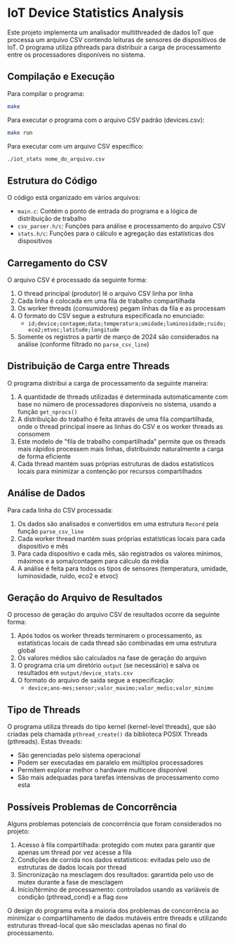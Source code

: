 # IoT Device Statistics Analysis

Este projeto implementa um analisador multithreaded de dados IoT que processa um arquivo CSV contendo leituras de sensores de dispositivos de IoT. O programa utiliza pthreads para distribuir a carga de processamento entre os processadores disponíveis no sistema.

## Compilação e Execução

Para compilar o programa:

```bash
make
```

Para executar o programa com o arquivo CSV padrão (devices.csv):

```bash
make run
```

Para executar com um arquivo CSV específico:

```bash
./iot_stats nome_do_arquivo.csv
```

## Estrutura do Código

O código está organizado em vários arquivos:

- `main.c`: Contém o ponto de entrada do programa e a lógica de distribuição de trabalho
- `csv_parser.h/c`: Funções para análise e processamento do arquivo CSV
- `stats.h/c`: Funções para o cálculo e agregação das estatísticas dos dispositivos

## Carregamento do CSV

O arquivo CSV é processado da seguinte forma:

1. O thread principal (produtor) lê o arquivo CSV linha por linha
2. Cada linha é colocada em uma fila de trabalho compartilhada
3. Os worker threads (consumidores) pegam linhas da fila e as processam
4. O formato do CSV segue a estrutura especificada no enunciado:
   - `id;device;contagem;data;temperatura;umidade;luminosidade;ruido;eco2;etvoc;latitude;longitude`
5. Somente os registros a partir de março de 2024 são considerados na análise (conforme filtrado no `parse_csv_line`)

## Distribuição de Carga entre Threads

O programa distribui a carga de processamento da seguinte maneira:

1. A quantidade de threads utilizadas é determinada automaticamente com base no número de processadores disponíveis no sistema, usando a função `get_nprocs()`
2. A distribuição do trabalho é feita através de uma fila compartilhada, onde o thread principal insere as linhas do CSV e os worker threads as consomem
3. Este modelo de "fila de trabalho compartilhada" permite que os threads mais rápidos processem mais linhas, distribuindo naturalmente a carga de forma eficiente
4. Cada thread mantém suas próprias estruturas de dados estatísticos locais para minimizar a contenção por recursos compartilhados

## Análise de Dados

Para cada linha do CSV processada:

1. Os dados são analisados e convertidos em uma estrutura `Record` pela função `parse_csv_line`
2. Cada worker thread mantém suas próprias estatísticas locais para cada dispositivo e mês
3. Para cada dispositivo e cada mês, são registrados os valores mínimos, máximos e a soma/contagem para cálculo da média
4. A análise é feita para todos os tipos de sensores (temperatura, umidade, luminosidade, ruído, eco2 e etvoc)

## Geração do Arquivo de Resultados

O processo de geração do arquivo CSV de resultados ocorre da seguinte forma:

1. Após todos os worker threads terminarem o processamento, as estatísticas locais de cada thread são combinadas em uma estrutura global
2. Os valores médios são calculados na fase de geração do arquivo
3. O programa cria um diretório `output` (se necessário) e salva os resultados em `output/device_stats.csv`
4. O formato do arquivo de saída segue a especificação:
   - `device;ano-mes;sensor;valor_maximo;valor_medio;valor_minimo`

## Tipo de Threads

O programa utiliza threads do tipo kernel (kernel-level threads), que são criadas pela chamada `pthread_create()` da biblioteca POSIX Threads (pthreads). Estas threads:

- São gerenciadas pelo sistema operacional
- Podem ser executadas em paralelo em múltiplos processadores
- Permitem explorar melhor o hardware multicore disponível
- São mais adequadas para tarefas intensivas de processamento como esta

## Possíveis Problemas de Concorrência

Alguns problemas potenciais de concorrência que foram considerados no projeto:

1. Acesso à fila compartilhada: protegido com mutex para garantir que apenas um thread por vez acesse a fila
2. Condições de corrida nos dados estatísticos: evitadas pelo uso de estruturas de dados locais por thread
3. Sincronização na mesclagem dos resultados: garantida pelo uso de mutex durante a fase de mesclagem
4. Início/término de processamento: controlados usando as variáveis de condição (pthread_cond) e a flag `done`

O design do programa evita a maioria dos problemas de concorrência ao minimizar o compartilhamento de dados mutáveis entre threads e utilizando estruturas thread-local que são mescladas apenas no final do processamento.